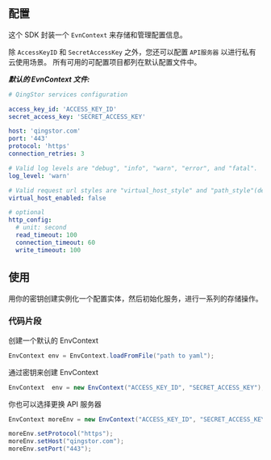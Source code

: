 ## 配置

这个 SDK 封装一个 `EvnContext` 来存储和管理配置信息。

除 `AccessKeyID` 和 `SecretAccessKey` 之外，您还可以配置 `API服务器` 以进行私有云使用场景。 所有可用的可配置项目都列在默认配置文件中。

___默认的 EvnContext 文件:___

``` yaml
# QingStor services configuration

access_key_id: 'ACCESS_KEY_ID'
secret_access_key: 'SECRET_ACCESS_KEY'

host: 'qingstor.com'
port: '443'
protocol: 'https'
connection_retries: 3

# Valid log levels are "debug", "info", "warn", "error", and "fatal".
log_level: 'warn'

# Valid request url styles are "virtual_host_style" and "path_style"(default).
virtual_host_enabled: false

# optional
http_config:
  # unit: second
  read_timeout: 100
  connection_timeout: 60
  write_timeout: 100
```

## 使用

用你的密钥创建实例化一个配置实体，然后初始化服务，进行一系列的存储操作。

### 代码片段

创建一个默认的 EnvContext

``` java
EnvContext env = EnvContext.loadFromFile("path to yaml");
```

通过密钥来创建 EnvContext

``` java
EnvContext  env = new EnvContext("ACCESS_KEY_ID", "SECRET_ACCESS_KEY");
```

你也可以选择更换 API 服务器

``` java
EnvContext moreEnv = new EnvContext("ACCESS_KEY_ID", "SECRET_ACCESS_KEY");

moreEnv.setProtocol("https");
moreEnv.setHost("qingstor.com");
moreEnv.setPort("443");
```
